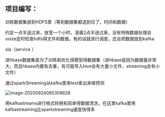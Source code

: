 ## 项目编写：

训练数据集放到HDFS里（等到数据集都送到位了，时间和数据）

约定一点半送过来，放宽一个小时，凌晨2点半送过来，没有特殊数据处理会ooize定时检查hdfs得文件和数据，有的话就进行调度，还会把数据放到kafka

sla（service ）

进hbase数据集是为了训练和优化得模型得数据集（进hbase是因为数据量非常大，而且hbase内置有去重，有可能导入hive会有大量小文件，streaming会有小文件）

通过sparkStreaming从kafka里来test拿出来做预测

![image-20200924085308828](C:%5CUsers%5Clenovo%5CAppData%5CRoaming%5CTypora%5Ctypora-user-images%5Cimage-20200924085308828.png)

用kafkastreams进行格式转换和简单得数据清洗，在这里kafka里用kafkastreaming比sparkstreaming速度快得多

